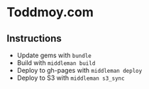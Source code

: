 # Toddmoy.com

## Instructions

* Update gems with `bundle`
* Build with `middleman build`
* Deploy to gh-pages with `middleman deploy`
* Deploy to S3 with `middleman s3_sync`
